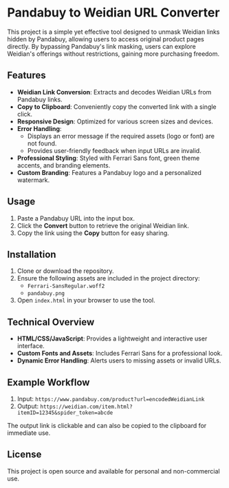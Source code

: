 # Pandabuy to Weidian URL Converter

This project is a simple yet effective tool designed to unmask Weidian links hidden by Pandabuy, allowing users to access original product pages directly. By bypassing Pandabuy's link masking, users can explore Weidian's offerings without restrictions, gaining more purchasing freedom.

## Features

- **Weidian Link Conversion**: Extracts and decodes Weidian URLs from Pandabuy links.
- **Copy to Clipboard**: Conveniently copy the converted link with a single click.
- **Responsive Design**: Optimized for various screen sizes and devices.
- **Error Handling**:
  - Displays an error message if the required assets (logo or font) are not found.
  - Provides user-friendly feedback when input URLs are invalid.
- **Professional Styling**: Styled with Ferrari Sans font, green theme accents, and branding elements.
- **Custom Branding**: Features a Pandabuy logo and a personalized watermark.

## Usage

1. Paste a Pandabuy URL into the input box.
2. Click the **Convert** button to retrieve the original Weidian link.
3. Copy the link using the **Copy** button for easy sharing.

## Installation

1. Clone or download the repository.
2. Ensure the following assets are included in the project directory:
   - `Ferrari-SansRegular.woff2`
   - `pandabuy.png`
3. Open `index.html` in your browser to use the tool.

## Technical Overview

- **HTML/CSS/JavaScript**: Provides a lightweight and interactive user interface.
- **Custom Fonts and Assets**: Includes Ferrari Sans for a professional look.
- **Dynamic Error Handling**: Alerts users to missing assets or invalid URLs.

## Example Workflow

1. Input: `https://www.pandabuy.com/product?url=encodedWeidianLink`
2. Output: `https://weidian.com/item.html?itemID=12345&spider_token=abcde`

The output link is clickable and can also be copied to the clipboard for immediate use.

## License
This project is open source and available for personal and non-commercial use.
